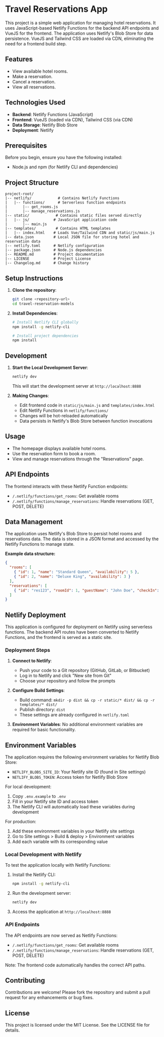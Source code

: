 # Travel Reservations App

This project is a simple web application for managing hotel reservations. It uses JavaScript-based Netlify Functions for the backend API endpoints and VueJS for the frontend. The application uses Netlify's Blob Store for data persistence. VueJS and Tailwind CSS are loaded via CDN, eliminating the need for a frontend build step.

## Features

- View available hotel rooms.
- Make a reservation.
- Cancel a reservation.
- View all reservations.

## Technologies Used

- **Backend**: Netlify Functions (JavaScript)
- **Frontend**: VueJS (loaded via CDN), Tailwind CSS (via CDN)
- **Data Storage**: Netlify Blob Store
- **Deployment**: Netlify

## Prerequisites

Before you begin, ensure you have the following installed:
- Node.js and npm (for Netlify CLI and dependencies)

## Project Structure

```
project-root/
|-- netlify/            # Contains Netlify Functions
|   |-- functions/      # Serverless function endpoints
|       |-- get_rooms.js
|       |-- manage_reservations.js
|-- static/            # Contains static files served directly
|   |-- js/           # JavaScript application code
|       |-- main.js
|-- templates/         # Contains HTML templates
|   |-- index.html    # Loads Vue/Tailwind CDN and static/js/main.js
|-- data.json         # Local JSON file for storing hotel and reservation data
|-- netlify.toml      # Netlify configuration
|-- package.json      # Node.js dependencies
|-- README.md         # Project documentation
|-- LICENSE           # Project License
|-- Changelog.md      # Change history
```

## Setup Instructions

1. **Clone the repository**:
   ```bash
   git clone <repository-url>
   cd travel-reservation-models
   ```

2. **Install Dependencies**:
   ```bash
   # Install Netlify CLI globally
   npm install -g netlify-cli

   # Install project dependencies
   npm install
   ```

## Development

1. **Start the Local Development Server**:
   ```bash
   netlify dev
   ```
   This will start the development server at `http://localhost:8888`

2. **Making Changes**:
   - Edit frontend code in `static/js/main.js` and `templates/index.html`
   - Edit Netlify Functions in `netlify/functions/`
   - Changes will be hot-reloaded automatically
   - Data persists in Netlify's Blob Store between function invocations

## Usage

- The homepage displays available hotel rooms.
- Use the reservation form to book a room.
- View and manage reservations through the "Reservations" page.

## API Endpoints

The frontend interacts with these Netlify Function endpoints:

- `/.netlify/functions/get_rooms`: Get available rooms
- `/.netlify/functions/manage_reservations`: Handle reservations (GET, POST, DELETE)

## Data Management

The application uses Netlify's Blob Store to persist hotel rooms and reservations data. The data is stored in a JSON format and accessed by the Netlify Functions to manage state.

**Example data structure:**
```json
{
  "rooms": [
    { "id": 1, "name": "Standard Queen", "availability": 5 },
    { "id": 2, "name": "Deluxe King", "availability": 3 }
  ],
  "reservations": [
    { "id": "res123", "roomId": 1, "guestName": "John Doe", "checkIn": "2025-05-01", "checkOut": "2025-05-05" }
  ]
}
```

## Netlify Deployment

This application is configured for deployment on Netlify using serverless functions. The backend API routes have been converted to Netlify Functions, and the frontend is served as a static site.

### Deployment Steps

1. **Connect to Netlify**:
   - Push your code to a Git repository (GitHub, GitLab, or Bitbucket)
   - Log in to Netlify and click "New site from Git"
   - Choose your repository and follow the prompts

2. **Configure Build Settings**:
   - Build command: `mkdir -p dist && cp -r static/* dist/ && cp -r templates/* dist/`
   - Publish directory: `dist`
   - These settings are already configured in `netlify.toml`

3. **Environment Variables**:
   No additional environment variables are required for basic functionality.

## Environment Variables

The application requires the following environment variables for Netlify Blob Store:

- `NETLIFY_BLOBS_SITE_ID`: Your Netlify site ID (found in Site settings)
- `NETLIFY_BLOBS_TOKEN`: Access token for Netlify Blob Store

For local development:
1. Copy `.env.example` to `.env`
2. Fill in your Netlify site ID and access token
3. The Netlify CLI will automatically load these variables during development

For production:
1. Add these environment variables in your Netlify site settings
2. Go to Site settings > Build & deploy > Environment variables
3. Add each variable with its corresponding value

### Local Development with Netlify

To test the application locally with Netlify Functions:

1. Install the Netlify CLI:
   ```bash
   npm install -g netlify-cli
   ```

2. Run the development server:
   ```bash
   netlify dev
   ```

3. Access the application at `http://localhost:8888`

### API Endpoints

The API endpoints are now served as Netlify Functions:

- `/.netlify/functions/get_rooms`: Get available rooms
- `/.netlify/functions/manage_reservations`: Handle reservations (GET, POST, DELETE)

Note: The frontend code automatically handles the correct API paths.

## Contributing

Contributions are welcome! Please fork the repository and submit a pull request for any enhancements or bug fixes.

## License

This project is licensed under the MIT License. See the LICENSE file for details.